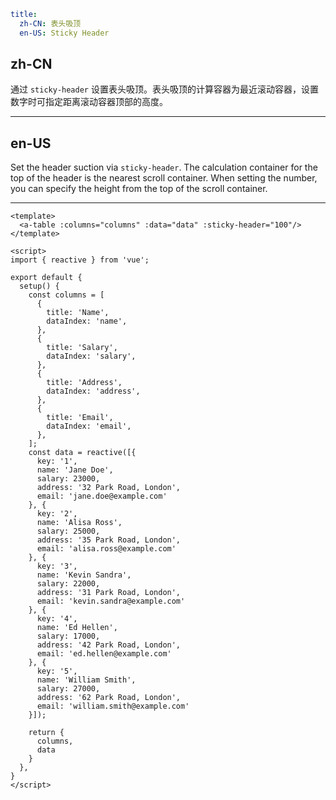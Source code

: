 ```yaml
title:
  zh-CN: 表头吸顶
  en-US: Sticky Header
```

## zh-CN

通过 `sticky-header` 设置表头吸顶。表头吸顶的计算容器为最近滚动容器，设置数字时可指定距离滚动容器顶部的高度。

---

## en-US

Set the header suction via `sticky-header`. The calculation container for the top of the header is the nearest scroll container. When setting the number, you can specify the height from the top of the scroll container.

---

```vue
<template>
  <a-table :columns="columns" :data="data" :sticky-header="100"/>
</template>

<script>
import { reactive } from 'vue';

export default {
  setup() {
    const columns = [
      {
        title: 'Name',
        dataIndex: 'name',
      },
      {
        title: 'Salary',
        dataIndex: 'salary',
      },
      {
        title: 'Address',
        dataIndex: 'address',
      },
      {
        title: 'Email',
        dataIndex: 'email',
      },
    ];
    const data = reactive([{
      key: '1',
      name: 'Jane Doe',
      salary: 23000,
      address: '32 Park Road, London',
      email: 'jane.doe@example.com'
    }, {
      key: '2',
      name: 'Alisa Ross',
      salary: 25000,
      address: '35 Park Road, London',
      email: 'alisa.ross@example.com'
    }, {
      key: '3',
      name: 'Kevin Sandra',
      salary: 22000,
      address: '31 Park Road, London',
      email: 'kevin.sandra@example.com'
    }, {
      key: '4',
      name: 'Ed Hellen',
      salary: 17000,
      address: '42 Park Road, London',
      email: 'ed.hellen@example.com'
    }, {
      key: '5',
      name: 'William Smith',
      salary: 27000,
      address: '62 Park Road, London',
      email: 'william.smith@example.com'
    }]);

    return {
      columns,
      data
    }
  },
}
</script>
```
